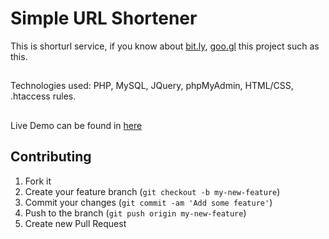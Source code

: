 Simple URL Shortener
=============

This is shorturl service, if you know about [bit.ly](http://bit.ly), [goo.gl](http://goo.gl) this project such as this.
##
Technologies used: ﻿PHP, MySQL, JQuery, phpMyAdmin, HTML/CSS, .htaccess rules.

##
Live Demo can be found in [here](http://u.tang.la)

## Contributing

1. Fork it
2. Create your feature branch (`git checkout -b my-new-feature`)
3. Commit your changes (`git commit -am 'Add some feature'`)
4. Push to the branch (`git push origin my-new-feature`)
5. Create new Pull Request